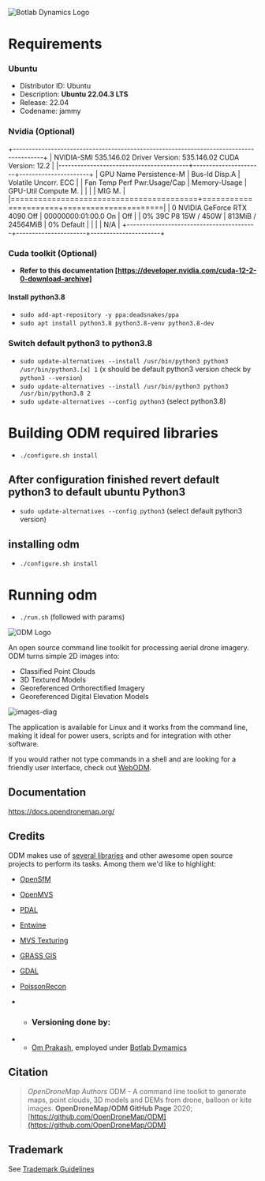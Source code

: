 ![Botlab Dynamics Logo](https://botlabdynamics.com/sites/default/files/2022-11/BL%20Botlab%20Dynamics%20%281%29.png)
# Requirements

### Ubuntu 
- Distributor ID:	Ubuntu
- Description:	<b>Ubuntu 22.04.3 LTS</b>
- Release:	22.04
- Codename:	jammy

### Nvidia (Optional)
+---------------------------------------------------------------------------------------+
| NVIDIA-SMI 535.146.02             Driver Version: 535.146.02   CUDA Version: 12.2     |
|-----------------------------------------+----------------------+----------------------+
| GPU  Name                 Persistence-M | Bus-Id        Disp.A | Volatile Uncorr. ECC |
| Fan  Temp   Perf          Pwr:Usage/Cap |         Memory-Usage | GPU-Util  Compute M. |
|                                         |                      |               MIG M. |
|=========================================+======================+======================|
|   0  NVIDIA GeForce RTX 4090        Off | 00000000:01:00.0  On |                  Off |
|  0%   39C    P8              15W / 450W |    813MiB / 24564MiB |      0%      Default |
|                                         |                      |                  N/A |
+-----------------------------------------+----------------------+----------------------+

### Cuda toolkit (Optional)

- <b> Refer to this documentation [https://developer.nvidia.com/cuda-12-2-0-download-archive] </b>

#### Install python3.8
- `sudo add-apt-repository -y ppa:deadsnakes/ppa`
- `sudo apt install python3.8 python3.8-venv python3.8-dev`

### Switch default python3 to python3.8
- `sudo update-alternatives --install /usr/bin/python3 python3 /usr/bin/python3.[x] 1`  (x should be default python3 version check by `python3 --version`)
- `sudo update-alternatives --install /usr/bin/python3 python3 /usr/bin/python3.8 2`
- `sudo update-alternatives --config python3` (select python3.8)

# Building ODM required libraries
- `./configure.sh install`

## After configuration finished revert default python3 to default ubuntu Python3
- `sudo update-alternatives --config python3` (select default python3 version)

## installing odm
- `./configure.sh install`

# Running odm
- `./run.sh` (followed with params)

![ODM Logo](https://user-images.githubusercontent.com/1951843/79699889-438ce580-8260-11ea-9c79-8667834aeab2.png)

An open source command line toolkit for processing aerial drone imagery. ODM turns simple 2D images into:

* Classified Point Clouds
* 3D Textured Models
* Georeferenced Orthorectified Imagery
* Georeferenced Digital Elevation Models

![images-diag](https://user-images.githubusercontent.com/1174901/96644651-5b205600-12f7-11eb-827b-8f4a3a6f3b21.png)

The application is available for Linux and it works from the command line, making it ideal for power users, scripts and for integration with other software.

If you would rather not type commands in a shell and are looking for a friendly user interface, check out [WebODM](https://github.com/OpenDroneMap/WebODM).

## Documentation
https://docs.opendronemap.org/


## Credits

ODM makes use of [several libraries](https://github.com/OpenDroneMap/ODM/blob/master/snap/snapcraft.yaml#L36) and other awesome open source projects to perform its tasks. Among them we'd like to highlight:

 - [OpenSfM](https://github.com/mapillary/OpenSfM)
 - [OpenMVS](https://github.com/cdcseacave/openMVS/)
 - [PDAL](https://github.com/PDAL/PDAL)
 - [Entwine](https://entwine.io/)
 - [MVS Texturing](https://github.com/nmoehrle/mvs-texturing)
 - [GRASS GIS](https://grass.osgeo.org/)
 - [GDAL](https://gdal.org/)
 - [PoissonRecon](https://github.com/mkazhdan/PoissonRecon)

 - - ### Versioning done by:
 - - [Om Prakash](https://www.linkedin.com/in/theomprakashprasad/), employed under [Botlab Dymamics](https://botlabdynamics.com/)

## Citation

> *OpenDroneMap Authors* ODM - A command line toolkit to generate maps, point clouds, 3D models and DEMs from drone, balloon or kite images. **OpenDroneMap/ODM GitHub Page** 2020; [https://github.com/OpenDroneMap/ODM](https://github.com/OpenDroneMap/ODM)

## Trademark

See [Trademark Guidelines](https://github.com/OpenDroneMap/documents/blob/master/TRADEMARK.md)


